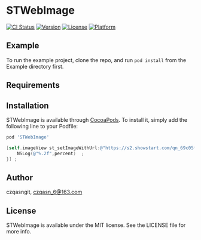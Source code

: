 # STWebImage

[![CI Status](http://img.shields.io/travis/czqasngit/STWebImage.svg?style=flat)](https://travis-ci.org/czqasngit/STWebImage)
[![Version](https://img.shields.io/cocoapods/v/STWebImage.svg?style=flat)](http://cocoapods.org/pods/STWebImage)
[![License](https://img.shields.io/cocoapods/l/STWebImage.svg?style=flat)](http://cocoapods.org/pods/STWebImage)
[![Platform](https://img.shields.io/cocoapods/p/STWebImage.svg?style=flat)](http://cocoapods.org/pods/STWebImage)

## Example

To run the example project, clone the repo, and run `pod install` from the Example directory first.

## Requirements

## Installation

STWebImage is available through [CocoaPods](http://cocoapods.org). To install
it, simply add the following line to your Podfile:

```ruby
pod 'STWebImage'
```
```Objective-C
[self.imageView st_setImageWithUrl:@"https://s2.showstart.com/qn_69c05fad78174f2ea6c70b57dfd8ec73_1080_1528_362983.0x0.jpg" placeholderImage:nil immediatelyDisplay:NO displayType:STImageViewDisplayTypeFadeIn progressBlock:^(CGFloat percent) {
    NSLog(@"%.2f",percent)  ;
}] ;
```


## Author

czqasngit, czqasn_6@163.com

## License

STWebImage is available under the MIT license. See the LICENSE file for more info.
